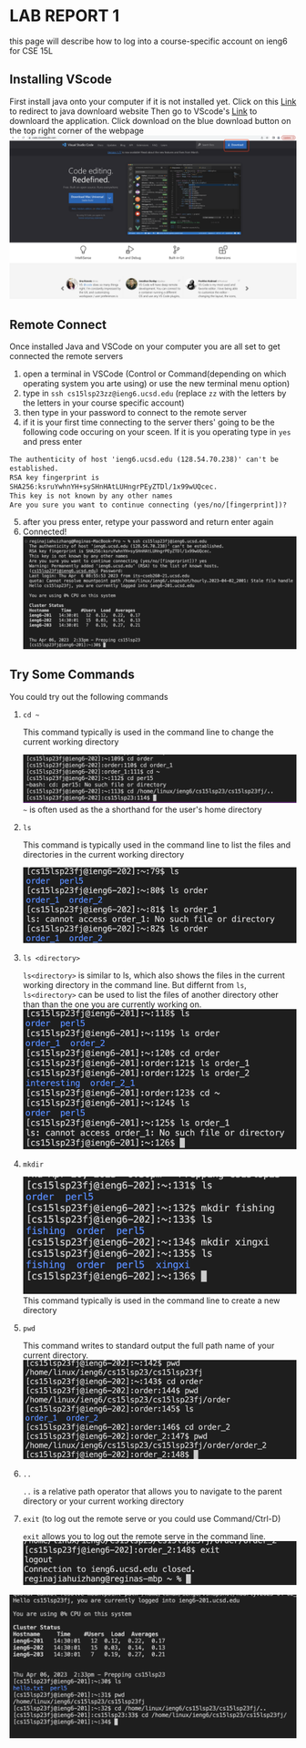 # LAB REPORT 1
this page will describe how to log into a course-specific account on ieng6 for CSE 15L

## Installing VScode
  First install java onto your computer if it is not installed yet. 
    Click on this [Link](https://www.oracle.com/java/technologies/downloads/#jdk18-mac) to redirect to java downloard website
  Then go to VScode's [Link](https://code.visualstudio.com/) to downloard the application.
  Click download on the blue download button on the top right corner of the webpage
  ![Image](StepOne.png)

## Remote Connect 
 
  Once installed Java and VSCode on your computer you are all set to get connected the remote
  servers
  1. open a terminal in VSCode (Control or Command(depending on which operating system you arte using) or use the new terminal menu option)
  2. type in `ssh cs15lsp23zz@ieng6.ucsd.edu` (replace `zz` with the letters by the letters in your course specific account)
  3. then type in your password to connect to the remote server 
  4. if it is your first time connecting to the server thers' going to be the following code occuring on your sceen. If it is you operating type in `yes` and press enter
  ```
  The authenticity of host 'ieng6.ucsd.edu (128.54.70.238)' can't be established.
  RSA key fingerprint is SHA256:ksruYwhnYH+sySHnHAtLUHngrPEyZTDl/1x99wUQcec.
  This key is not known by any other names
  Are you sure you want to continue connecting (yes/no/[fingerprint])?
  ```
  5. after you press enter, retype your password and return enter again
  6. Connected!
  ![Image](StepTwo.png)
## Try Some Commands
  You could try out the following commands
  1. `cd ~`
 
      This command typically is used in the command line to change the current working directory
      
      ![Image](cd.png)
      `~` is often used as the a shorthand for the user's home directory
  2. `ls`
  
      This command is typically used in the command line to list the files and directories in the current working directory
      
      ![Image](ls.png)
  3. `ls <directory>`
 
      `ls<directory>` is similar to ls, which also shows the files in the current working directory in the command line. But differnt from `ls`,            `ls<directory>` can be used to list the files of another directory other than than the one you are currently working on.
      ![Image](lss.png)
  4. `mkdir`

      ![Image](mkdir.png)
      This command typically is used in the command line to create a new directory
  5. `pwd`


      This command writes to standard output the full path name of your current directory.
      ![Image](pwd.png)
  6. `..`
  
      `..` is a relative path operator that allows you to navigate to the parent directory or your current working directory 
  7. `exit`  (to log out the remote serve or you could use Command/Ctrl-D)
  
      `exit` allows you to log out the remote serve in the command line.
      ![Image](exit.png)
      
      
      
      
  ![Image](StepThree.png)

